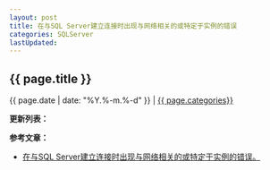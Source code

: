 ```yaml
---
layout: post
title: 在与SQL Server建立连接时出现与网络相关的或特定于实例的错误
categories: SQLServer
lastUpdated:
---
```


## {{ page.title }}

{{ page.date | date: "%Y.%-m.%-d" }} | <a href="/archive#{{ page.categories }}">{{ page.categories}}</a>





**更新列表：**



**参考文章：**

* [在与SQL Server建立连接时出现与网络相关的或特定于实例的错误。][1]


[1]: http://www.cnblogs.com/huaan011/p/3602762.html